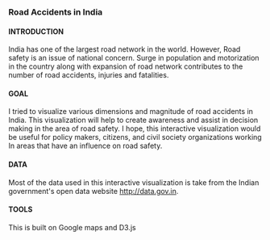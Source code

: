 ### Road Accidents in India

#### INTRODUCTION

India has one of the largest road network in the world. However, Road safety is an issue of national concern. Surge in population and motorization in the country along with expansion of road network contributes to the number of road accidents, injuries and fatalities.


#### GOAL

I tried to visualize various dimensions and magnitude of road accidents in India. This visualization will help to create awareness and assist in decision making in the area of road safety. I hope, this interactive visualization would be useful for policy makers, citizens, and civil society organizations working In areas that have an influence on road safety.


#### DATA

Most of the data used in this interactive visualization is take from the Indian government's open data website http://data.gov.in.


#### TOOLS

This is built on Google maps and D3.js
